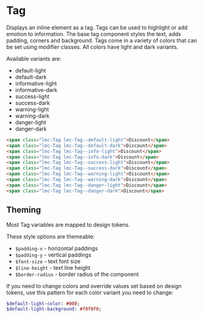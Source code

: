 # Tag

Displays an inline element as a tag. Tags can be used to highlight or add emotion
to information. The base tag component styles the text, adds padding, corners and
background. Tags come in a variety of colors that can be set using modifier classes.
All colors have light and dark variants.

Available variants are:
* default-light
* default-dark
* informative-light
* informative-dark
* success-light
* success-dark
* warning-light
* warning-dark
* danger-light
* danger-dark

```html
<span class="lmc-Tag lmc-Tag--default-light">Discount</span>
<span class="lmc-Tag lmc-Tag--default-dark">Discount</span>
<span class="lmc-Tag lmc-Tag--info-light">Discount</span>
<span class="lmc-Tag lmc-Tag--info-dark">Discount</span>
<span class="lmc-Tag lmc-Tag--success-light">Discount</span>
<span class="lmc-Tag lmc-Tag--success-dark">Discount</span>
<span class="lmc-Tag lmc-Tag--warning-light">Discount</span>
<span class="lmc-Tag lmc-Tag--warning-dark">Discount</span>
<span class="lmc-Tag lmc-Tag--danger-light">Discount</span>
<span class="lmc-Tag lmc-Tag--danger-dark">Discount</span>
```

## Theming
Most Tag variables are mapped to design tokens.

These style options are themeable:
* `$padding-x` - horizontal paddings
* `$padding-y` - vertical paddings
* `$font-size` - text font size
* `$line-height` - text line height
* `$border-radius` - border radius of the component

If you need to change colors and override values set based on design tokens,
use this pattern for each color variant you need to change:
```sass
$default-light-color: #000;
$default-light-background: #f0f0f0;
```
